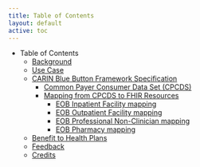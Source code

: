 ```yaml
---
title: Table of Contents
layout: default
active: toc
---
```


* Table of Contents
    * <a href="Background.html">Background</a>
    * <a href="Use_Case.html">Use Case</a>
    * <a href="CARIN_Blue_Button_Framework_Specification.html">CARIN Blue Button Framework Specification</a>
        * <a href="Common_Payer_Consumer_Data_Set_(CPCDS).html">Common Payer Consumer Data Set (CPCDS)</a>
        * <a href="Mapping_from_CPCDS_to_FHIR_Resources.html">Mapping from CPCDS to FHIR Resources</a>
            * <a href="EOB_Inpatient_Facility_mapping.html">EOB Inpatient Facility mapping</a>
            * <a href="EOB_Outpatient_Facility_mapping.html">EOB Outpatient Facility mapping</a>
            * <a href="EOB_Professional_Non-Clinician_mapping.html">EOB Professional Non-Clinician mapping</a>
            * <a href="EOB_Pharmacy_mapping.html">EOB Pharmacy mapping</a>
    * <a href="Benefit_to_Health_Plans.html">Benefit to Health Plans</a>
    * <a href="Feedback.html">Feedback</a>
    * <a href="Credits.html">Credits</a>
